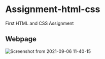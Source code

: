 # Assignment-html-css
First HTML and CSS Assignment

## Webpage

![Screenshot from 2021-09-06 11-40-15](https://user-images.githubusercontent.com/89975183/132169324-7c82f581-6af8-470d-a968-f9dec8afbd80.png)

